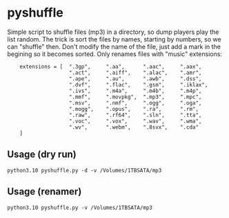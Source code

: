 # pyshuffle
Simple script to shuffle files (mp3) in a directory, so dump players play the list random. The trick is sort the
files by names, starting by numbers, so we can "shuffle" then. Don't modify the name of the file, just add a 
mark in the begining so it becomes sorted. Only renames files with "music" extensions:

```
    extensions = [  ".3gp",     ".aa",      ".aac",     ".aax",
                    ".act",     ".aiff",    ".alac",    ".amr",
                    ".ape",     ".au",      ".awb",     ".dss",
                    ".dvf",     ".flac",    ".gsm",     ".iklax",
                    ".ivs",     ".m4a",     ".m4b",     ".m4p",
                    ".mmf",     ".movpkg",  ".mp3",     ".mpc",
                    ".msv",     ".nmf",     ".ogg",     ".oga",
                    ".mogg",    ".opus",    ".ra",      ".rm",
                    ".raw",     ".rf64",    ".sln",     ".tta",
                    ".voc",     ".vox",     ".wav",     ".wma",
                    ".wv",      ".webm",    ".8svx",    ".cda"
    ]
```

## Usage (dry run)

```
python3.10 pyshuffle.py -d -v /Volumes/1TBSATA/mp3
```

## Usage (renamer)

```
python3.10 pyshuffle.py -v /Volumes/1TBSATA/mp3
```